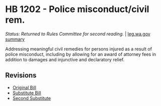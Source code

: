 # HB 1202 - Police misconduct/civil rem.
*Status: Returned to Rules Committee for second reading.* | [leg.wa.gov summary](https://app.leg.wa.gov/billsummary?BillNumber=1202&Year=2021)

Addressing meaningful civil remedies for persons injured as a result of police misconduct, including by allowing for an award of attorney fees in addition to damages and injunctive and declaratory relief.

## Revisions
* [Original Bill](1/)
* [Substitute Bill](S/)
* [Second Substitute](S2/)